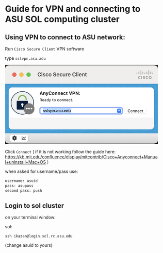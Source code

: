 # Guide for VPN and connecting to ASU SOL computing cluster

## Using VPN to connect to ASU network:

Run `Cisco Secure Client` VPN software

type `sslvpn.asu.adu`

![Screenshot](VPN/VPN_1.png)

Click `Connect` ( if it is not working follow the guide here: https://kb.mit.edu/confluence/display/mitcontrib/Cisco+Anyconnect+Manual+uninstall+Mac+OS )

when asked for username/pass use:

```
username: asuid
pass: asupass
second pass: push 
```

## Login to sol cluster

on your terminal window:

sol:

```
ssh ikazan@login.sol.rc.asu.edu
```

(change asuid to yours)
